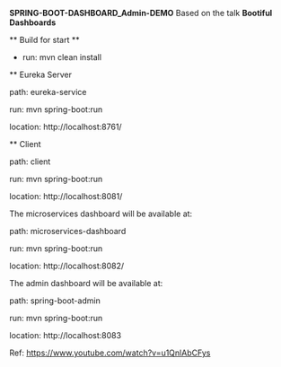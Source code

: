 **SPRING-BOOT-DASHBOARD_Admin-DEMO**
Based on the talk **Bootiful Dashboards** 

** Build for start **
* run: mvn clean install


** Eureka Server

path: eureka-service

run: mvn spring-boot:run

location: http://localhost:8761/

** Client 

path: client

run: mvn spring-boot:run

location: http://localhost:8081/


The microservices dashboard will be available at:

path: microservices-dashboard

run: mvn spring-boot:run

location: http://localhost:8082/



The admin dashboard will be available at:

path: spring-boot-admin

run: mvn spring-boot:run

location: http://localhost:8083




Ref: https://www.youtube.com/watch?v=u1QnlAbCFys

